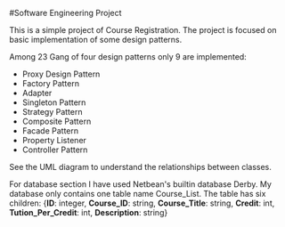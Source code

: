 #Software Engineering Project


This is a simple project of Course Registration. The project is focused on basic implementation of some design patterns. 

Among 23 Gang of four design patterns only 9 are implemented:
 - Proxy Design Pattern
 - Factory Pattern
 -  Adapter
 - Singleton Pattern
 - Strategy Pattern
 - Composite Pattern
 - Facade Pattern
 - Property Listener
 - Controller Pattern

See the UML diagram to understand the relationships between classes.


For database section I have used Netbean's builtin database Derby. My database only contains one table name Course_List. The table has six children: {**ID**: integer, **Course_ID**: string, **Course_Title**: string, **Credit**: int, **Tution_Per_Credit**: int, **Description**: string}




